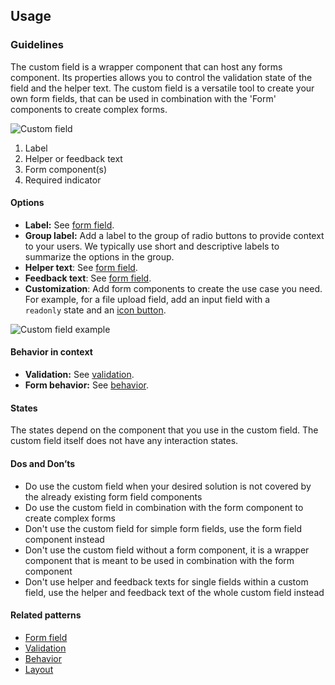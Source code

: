 ## Usage
### Guidelines

The custom field is a wrapper component that can host any forms component. Its properties allows you to control the validation state of the field and the helper text. The custom field is a versatile tool to create your own form fields, that can be used in combination with the 'Form' components to create complex forms.

![Custom field](https://www.figma.com/design/wEptRgAezDU1z80Cn3eZ0o/iX-Pattern-Illustrations?node-id=3303-3291&t=SikqVQr6LWjMEjKI-4)

1. Label
2. Helper or feedback text
3. Form component(s)
4. Required indicator

#### Options

- **Label:** See [form field](../forms/forms-field).
- **Group label:** Add a label to the group of radio buttons to provide context to your users. We typically use short and descriptive labels to summarize the options in the group.
- **Helper text**: See [form field](../forms/forms-field).
- **Feedback text**: See [form field](../forms/forms-field).
- **Customization**: Add form components to create the use case you need. For example, for a file upload field, add an input field with a `readonly` state and an [icon button](../buttons/icon-button).

![Custom field example](https://www.figma.com/design/wEptRgAezDU1z80Cn3eZ0o/iX-Pattern-Illustrations?node-id=3483-7223&t=DlxXBQ9vTnyDcIUI-4)

#### Behavior in context

- **Validation:** See [validation](../forms/forms-validation).
- **Form behavior:** See [behavior](../forms/forms-behavior).

#### States

The states depend on the component that you use in the custom field. The custom field itself does not have any interaction states.

#### Dos and Don’ts

- Do use the custom field when your desired solution is not covered by the already existing form field components
- Do use the custom field in combination with the form component to create complex forms
- Don't use the custom field for simple form fields, use the form field component instead
- Don't use the custom field without a form component, it is a wrapper component that is meant to be used in combination with the form component
- Don't use helper and feedback texts for single fields within a custom field, use the helper and feedback text of the whole custom field instead

#### Related patterns

- [Form field](../forms/forms-field)
- [Validation](../forms/forms-validation)
- [Behavior](../forms/forms-behavior)
- [Layout](../forms/forms-layout)

